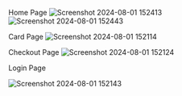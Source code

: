 Home Page
 ![Screenshot 2024-08-01 152413](https://github.com/user-attachments/assets/3d0ff545-1330-4aa9-81d8-53512df1cb3c)
![Screenshot 2024-08-01 152443](https://github.com/user-attachments/assets/19be46ea-765c-472e-bcb7-87c2c34aa44d)

Card Page
![Screenshot 2024-08-01 152114](https://github.com/user-attachments/assets/cf3f325e-82a5-44cf-a91b-fa167ecb6ab8)

Checkout Page
![Screenshot 2024-08-01 152124](https://github.com/user-attachments/assets/02f59734-38a4-4204-81d8-3676003aba5b)

Login Page

![Screenshot 2024-08-01 152143](https://github.com/user-attachments/assets/3943d2ad-eec9-4e01-a7c4-8061a8eb67e2)
